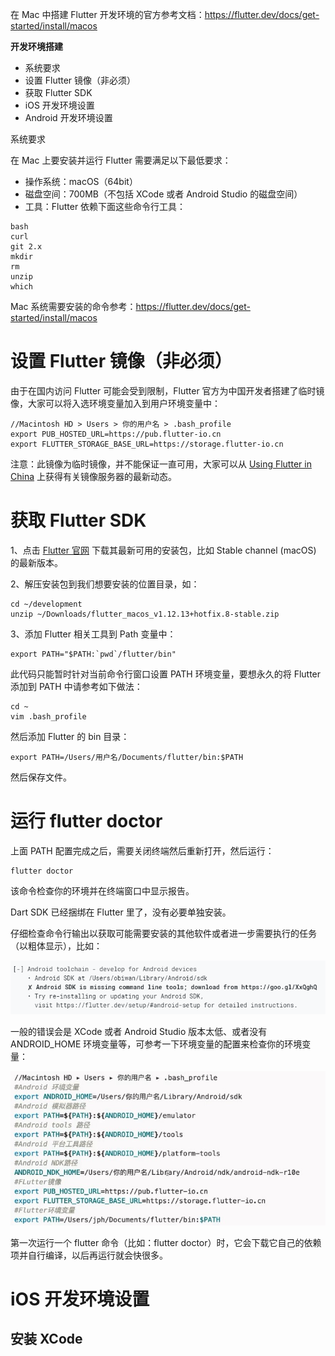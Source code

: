在 Mac 中搭建 Flutter 开发环境的官方参考文档：https://flutter.dev/docs/get-started/install/macos

**开发环境搭建**

- 系统要求
- 设置 Flutter 镜像（非必须）
- 获取 Flutter SDK
- iOS 开发环境设置
- Android 开发环境设置

系统要求

在 Mac 上要安装并运行 Flutter 需要满足以下最低要求：

- 操作系统：macOS（64bit）
- 磁盘空间：700MB（不包括 XCode 或者 Android Studio 的磁盘空间）
- 工具：Flutter 依赖下面这些命令行工具：

```
bash
curl
git 2.x
mkdir
rm
unzip
which
```

Mac 系统需要安装的命令参考：https://flutter.dev/docs/get-started/install/macos

# 设置 Flutter 镜像（非必须）

由于在国内访问 Flutter 可能会受到限制，Flutter 官方为中国开发者搭建了临时镜像，大家可以将入选环境变量加入到用户环境变量中：

 

```
//Macintosh HD > Users > 你的用户名 > .bash_profile
export PUB_HOSTED_URL=https://pub.flutter-io.cn
export FLUTTER_STORAGE_BASE_URL=https://storage.flutter-io.cn
```

注意：此镜像为临时镜像，并不能保证一直可用，大家可以从 [Using Flutter in China](https://flutter.dev/community/china) 上获得有关镜像服务器的最新动态。

# 获取 Flutter SDK

1、点击 [Flutter 官网](https://flutter.dev/docs/development/tools/sdk/releases?tab=macos) 下载其最新可用的安装包，比如 Stable channel (macOS) 的最新版本。

2、解压安装包到我们想要安装的位置目录，如：

 

```
cd ~/development
unzip ~/Downloads/flutter_macos_v1.12.13+hotfix.8-stable.zip
```

3、添加 Flutter 相关工具到 Path 变量中：

 

```
export PATH="$PATH:`pwd`/flutter/bin"
```

此代码只能暂时针对当前命令行窗口设置 PATH 环境变量，要想永久的将 Flutter 添加到 PATH 中请参考如下做法：

 

```
cd ~
vim .bash_profile
```

然后添加 Flutter 的 bin 目录：

 

```
export PATH=/Users/用户名/Documents/flutter/bin:$PATH
```

然后保存文件。

# 运行 flutter doctor

上面 PATH 配置完成之后，需要关闭终端然后重新打开，然后运行：

 

```
flutter doctor
```

该命令检查你的环境并在终端窗口中显示报告。

Dart SDK 已经捆绑在 Flutter 里了，没有必要单独安装。

仔细检查命令行输出以获取可能需要安装的其他软件或者进一步需要执行的任务（以粗体显示），比如：

![img](images/8d461999-6bc1-4105-b45b-35cf9d640e62.png)

一般的错误会是 XCode 或者 Android Studio 版本太低、或者没有 ANDROID_HOME 环境变量等，可参考一下环境变量的配置来检查你的环境变量：

![img](images/6508768f-29eb-443d-8aa4-278fb879fc07.jpg)

第一次运行一个 flutter 命令（比如：flutter doctor）时，它会下载它自己的依赖项并自行编译，以后再运行就会快很多。

# iOS 开发环境设置

## 安装 XCode